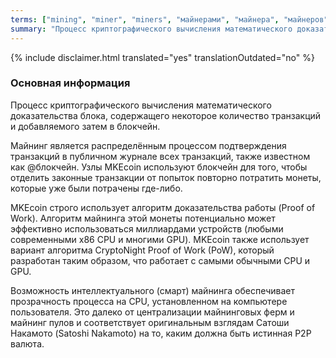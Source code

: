 ```yaml
---
terms: ["mining", "miner", "miners", "майнерами", "майнера", "майнеров", "майнинга", "майнингом"]
summary: "Процесс криптографического вычисления математического доказательства блока, содержащего некоторое количество транзакций и добавляемого затем в блокчейн."
---
```


{% include disclaimer.html translated="yes" translationOutdated="no" %}
### Основная информация

Процесс криптографического вычисления математического доказательства блока, содержащего некоторое количество транзакций и добавляемого затем в блокчейн.

Майнинг является распределённым процессом подтверждения транзакций в публичном журнале всех транзакций, также известном как @блoкчейн. Узлы MKEcoin используют блокчейн для того, чтобы отделить законные транзакции от попыток повторно потратить монеты, которые уже были потрачены где-либо.

MKEcoin строго использует алгоритм доказательства работы (Proof of Work). Алгоритм майнинга этой монеты потенциально может эффективно использоваться миллиардами устройств (любыми современными x86 CPU и многими GPU). MKEcoin также использует вариант алгоритма CryptoNight Proof of Work (PoW), который разработан таким образом, что работает с самыми обычными CPU и GPU.

Возможность интеллектуального (смарт) майнинга обеспечивает прозрачность процесса на CPU, установленном на компьютере пользователя. Это далеко от централизации майнинговых ферм и майнинг пулов и соответствует оригинальным взглядам Сатоши Накамото (Satoshi Nakamoto) на то, каким должна быть истинная P2P валюта.
